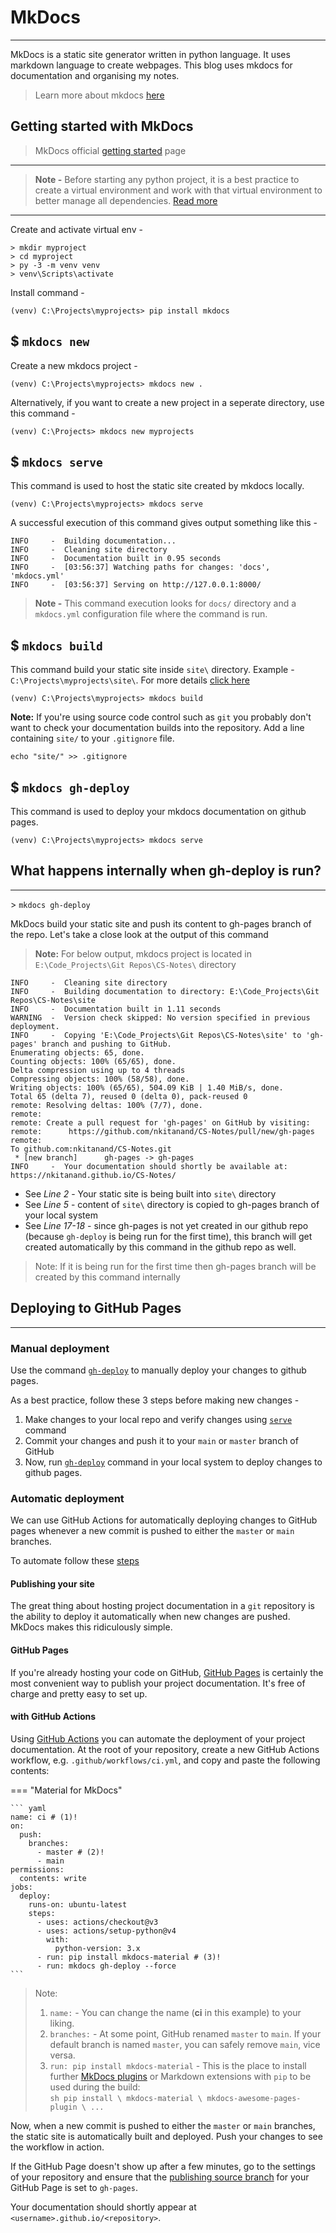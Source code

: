 # MkDocs
--------

MkDocs is a static site generator written in python language. It uses markdown language to create webpages. This blog uses mkdocs for documentation and organising my notes. 
>Learn more about mkdocs [here](https://www.mkdocs.org/)

## Getting started with MkDocs

>MkDocs official [getting started](https://www.mkdocs.org/getting-started/) page

------------
>**Note -** Before starting any python project, it is a best practice to create a virtual environment and work with that virtual environment to better manage all dependencies. [Read more](https://flask.palletsprojects.com/en/2.2.x/installation/#virtual-environments)

------------
Create and activate virtual env -
```batch
> mkdir myproject
> cd myproject
> py -3 -m venv venv
> venv\Scripts\activate
```

Install command -
```batch
(venv) C:\Projects\myprojects> pip install mkdocs
```

## $ `mkdocs new`

Create a new mkdocs project -
```batch
(venv) C:\Projects\myprojects> mkdocs new .
```

Alternatively, if you want to create a new project in a seperate directory, use this command -
```batch
(venv) C:\Projects> mkdocs new myprojects
``` 

## $ `mkdocs serve`

This command is used to host the static site created by mkdocs locally. 

```batch
(venv) C:\Projects\myprojects> mkdocs serve
```

A successful execution of this command gives output something like this -

```
INFO     -  Building documentation...
INFO     -  Cleaning site directory
INFO     -  Documentation built in 0.95 seconds
INFO     -  [03:56:37] Watching paths for changes: 'docs', 'mkdocs.yml'
INFO     -  [03:56:37] Serving on http://127.0.0.1:8000/
```

>**Note -** This command execution looks for `docs/` directory and a `mkdocs.yml` configuration file where the command is run.

## $ `mkdocs build`

This command build your static site inside `site\` directory. Example - `C:\Projects\myprojects\site\`. For more details [click here](https://www.mkdocs.org/getting-started/#building-the-site)

```batch
(venv) C:\Projects\myprojects> mkdocs build
```

**Note:** If you're using source code control such as `git` you probably don't want to check your documentation builds into the repository. Add a line containing `site/` to your `.gitignore` file.

```
echo "site/" >> .gitignore
```

## $ `mkdocs gh-deploy`

This command is used to deploy your mkdocs documentation on github pages. 

```batch
(venv) C:\Projects\myprojects> mkdocs serve
```

## What happens internally when gh-deploy is run?
-------------------------------------------------
\> `mkdocs gh-deploy`

MkDocs build your static site and push its content to gh-pages branch of the repo. Let's take a close look at the output of this command

>**Note:** For below output, mkdocs project is located in `E:\Code_Projects\Git Repos\CS-Notes\` directory

```linenums="1" hl_lines="2 5 14 15 17 18"
INFO     -  Cleaning site directory
INFO     -  Building documentation to directory: E:\Code_Projects\Git Repos\CS-Notes\site
INFO     -  Documentation built in 1.11 seconds
WARNING  -  Version check skipped: No version specified in previous deployment.
INFO     -  Copying 'E:\Code_Projects\Git Repos\CS-Notes\site' to 'gh-pages' branch and pushing to GitHub.
Enumerating objects: 65, done.
Counting objects: 100% (65/65), done.
Delta compression using up to 4 threads
Compressing objects: 100% (58/58), done.
Writing objects: 100% (65/65), 504.09 KiB | 1.40 MiB/s, done.
Total 65 (delta 7), reused 0 (delta 0), pack-reused 0
remote: Resolving deltas: 100% (7/7), done.
remote:
remote: Create a pull request for 'gh-pages' on GitHub by visiting:
remote:      https://github.com/nkitanand/CS-Notes/pull/new/gh-pages
remote:
To github.com:nkitanand/CS-Notes.git
 * [new branch]      gh-pages -> gh-pages
INFO     -  Your documentation should shortly be available at: https://nkitanand.github.io/CS-Notes/
```

- See *Line 2* - Your static site is being built into `site\` directory
- See *Line 5* - content of `site\` directory is copied to gh-pages branch of your local system
- See *Line 17-18* - since gh-pages is not yet created in our github repo (because `gh-deploy` is being run for the first time), this branch will get created automatically by this command in the github repo as well. 

>Note: If it is being run for the first time then gh-pages branch will be created by this command internally

## Deploying to GitHub Pages
----------------------------

### Manual deployment

Use the command [`gh-deploy`](/#mkdocs-gh-deploy) to manually deploy your changes to github pages. 

As a best practice, follow these 3 steps before making new changes -

1. Make changes to your local repo and verify changes using [`serve`](/#mkdocs-serve) command
2. Commit your changes and push it to your `main` or `master` branch of GitHub
3. Now, run [`gh-deploy`](/#mkdocs-gh-deploy) command in your local system to deploy changes to github pages.

### Automatic deployment

We can use GitHub Actions for automatically deploying changes to GitHub pages whenever a new commit is pushed to either the `master` or `main` branches.

To automate follow these [steps](https://squidfunk.github.io/mkdocs-material/publishing-your-site/)

#### Publishing your site

The great thing about hosting project documentation in a `git` repository is
the ability to deploy it automatically when new changes are pushed. MkDocs
makes this ridiculously simple.

#### GitHub Pages

If you're already hosting your code on GitHub, [GitHub Pages] is certainly
the most convenient way to publish your project documentation. It's free of
charge and pretty easy to set up.

  [GitHub Pages]: https://pages.github.com/

#### with GitHub Actions

Using [GitHub Actions] you can automate the deployment of your project
documentation. At the root of your repository, create a new GitHub Actions
workflow, e.g. `.github/workflows/ci.yml`, and copy and paste the following
contents:

=== "Material for MkDocs"

    ``` yaml
    name: ci # (1)!
    on:
      push:
        branches:
          - master # (2)!
          - main
    permissions:
      contents: write
    jobs:
      deploy:
        runs-on: ubuntu-latest
        steps:
          - uses: actions/checkout@v3
          - uses: actions/setup-python@v4
            with:
              python-version: 3.x
          - run: pip install mkdocs-material # (3)!
          - run: mkdocs gh-deploy --force
    ```

>Note: <br>
>1. `name:` - You can change the name (**ci** in this example) to your liking. <br>
>2. `branches:` - At some point, GitHub renamed `master` to `main`. If your default branch is named `master`, you can safely remove `main`, vice versa.<br>
>3. `run: pip install mkdocs-material` - This is the place to install further [MkDocs plugins] or Markdown extensions with `pip` to be used during the build:<br>
        ``` sh
        pip install \
          mkdocs-material \
          mkdocs-awesome-pages-plugin \
          ...
        ```

Now, when a new commit is pushed to either the `master` or `main` branches,
the static site is automatically built and deployed. Push your changes to see
the workflow in action.

If the GitHub Page doesn't show up after a few minutes, go to the settings of
your repository and ensure that the [publishing source branch] for your GitHub
Page is set to `gh-pages`.

Your documentation should shortly appear at `<username>.github.io/<repository>`.

  [GitHub Actions]: https://github.com/features/actions
  [MkDocs plugins]: https://github.com/mkdocs/mkdocs/wiki/MkDocs-Plugins
  [personal access token]: https://docs.github.com/en/github/authenticating-to-github/creating-a-personal-access-token
  [GitHub secrets]: https://docs.github.com/en/actions/configuring-and-managing-workflows/creating-and-storing-encrypted-secrets
  [publishing source branch]: https://docs.github.com/en/pages/getting-started-with-github-pages/configuring-a-publishing-source-for-your-github-pages-site